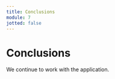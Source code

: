 ```yaml
---
title: Conclusions
module: 7
jotted: false
---
```


# Conclusions

We continue to work with the application.